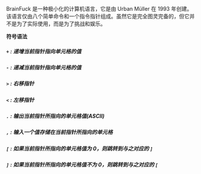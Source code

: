 BrainFuck 是一种极小化的计算机语言，它是由 Urban Müller 在 1993 年创建。该语言仅由八个简单命令和一个指令指针组成。虽然它是完全图灵完备的，但它并不是为了实际使用，而是为了挑战和娱乐。

**符号语法**

##### `+` : 递增当前指针指向单元格的值

##### `-` : 递减当前指针指向单元格的值

##### `>` : 右移指针

##### `<` : 左移指针

##### `.` : 输出当前指针所指向的单元格值(ASCII)

##### `,` : 输入一个值存储在当前指针所指向的单元格

##### `[` : 如果当前指针所指向的单元格值**为** 0，则跳转到与之对应的 `]`

##### `]` : 如果当前指针所指向的单元格值**不为** 0，则跳转到与之对应的 `[`
